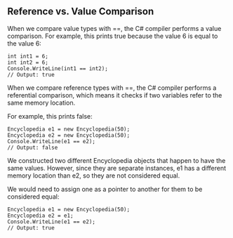 ## Reference vs. Value Comparison

When we compare value types with ==, the C# compiler performs a value comparison. For example, this prints true because the value 6 is equal to the value 6:

```
int int1 = 6;
int int2 = 6;
Console.WriteLine(int1 == int2);
// Output: true

```

When we compare reference types with ==, the C# compiler performs a referential comparison, which means it checks if two variables refer to the same memory location.

For example, this prints false:

```
Encyclopedia e1 = new Encyclopedia(50);
Encyclopedia e2 = new Encyclopedia(50);
Console.WriteLine(e1 == e2);
// Output: false

```

We constructed two different Encyclopedia objects that happen to have the same values. However, since they are separate instances, e1 has a different memory location than e2, so they are not considered equal.

We would need to assign one as a pointer to another for them to be considered equal:

```
Encyclopedia e1 = new Encyclopedia(50);
Encyclopedia e2 = e1;
Console.WriteLine(e1 == e2);
// Output: true

```
